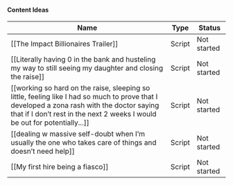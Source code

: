 #### Content Ideas

|Name|Type|Status|
|---|---|---|
|[[The Impact Billionaires Trailer]]|Script|Not started|
|[[Literally having 0 in the bank and husteling my way to still seeing my daughter and closing the raise]]|Script|Not started|
|[[working so hard on the raise, sleeping so little, feeling like I had so much to prove that I developed a zona rash with the doctor saying that if I don’t rest in the next 2 weeks I would be out for potentially...]]|Script|Not started|
|[[dealing w massive self-doubt when I’m usually the one who takes care of things and doesn’t need help]]|Script|Not started|
|[[My first hire being a fiasco]]|Script|Not started|